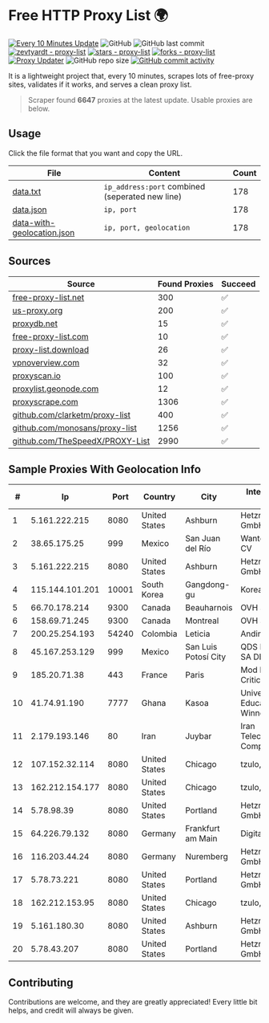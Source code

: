 
# Free HTTP Proxy List 🌍

[![Every 10 Minutes Update](https://github.com/mertguvencli/http-proxy-list/actions/workflows/main.yml/badge.svg?branch=main)](https://github.com/mertguvencli/http-proxy-list/actions/workflows/main.yml)
![GitHub](https://img.shields.io/github/license/mertguvencli/http-proxy-list)
![GitHub last commit](https://img.shields.io/github/last-commit/mertguvencli/http-proxy-list)
[![zevtyardt - proxy-list](https://img.shields.io/static/v1?label=zevtyardt&message=proxy-list&color=blue&logo=github)](https://github.com/zevtyardt/proxy-list "Go to GitHub repo")
[![stars - proxy-list](https://img.shields.io/github/stars/zevtyardt/proxy-list?style=social)](https://github.com/zevtyardt/proxy-list)
[![forks - proxy-list](https://img.shields.io/github/forks/zevtyardt/proxy-list?style=social)](https://github.com/zevtyardt/proxy-list)
[![Proxy Updater](https://github.com/zevtyardt/proxy-list/workflows/Proxy%20Updater/badge.svg)](https://github.com/zevtyardt/proxy-list/actions?query=workflow:"Proxy+Updater")
![GitHub repo size](https://img.shields.io/github/repo-size/zevtyardt/proxy-list)
[![GitHub commit activity](https://img.shields.io/github/commit-activity/m/zevtyardt/proxy-list?logo=commits)](https://github.com/zevtyardt/proxy-list/commits/main)

It is a lightweight project that, every 10 minutes, scrapes lots of free-proxy sites, validates if it works, and serves a clean proxy list.

> Scraper found **6647** proxies at the latest update. Usable proxies are below.

## Usage

Click the file format that you want and copy the URL.

|File|Content|Count|
|----|-------|-----|
|[data.txt](https://raw.githubusercontent.com/mertguvencli/http-proxy-list/main/proxy-list/data.txt)|`ip_address:port` combined (seperated new line)|178|
|[data.json](https://raw.githubusercontent.com/mertguvencli/http-proxy-list/main/proxy-list/data.json)|`ip, port`|178|
|[data-with-geolocation.json](https://raw.githubusercontent.com/mertguvencli/http-proxy-list/main/proxy-list/data-with-geolocation.json)|`ip, port, geolocation`|178|

## Sources

|Source|Found Proxies|Succeed|
|------|-------------|-------|
|[free-proxy-list.net](https://free-proxy-list.net)|300|✅|
|[us-proxy.org](https://www.us-proxy.org)|200|✅|
|[proxydb.net](http://proxydb.net)|15|✅|
|[free-proxy-list.com](https://free-proxy-list.com/?page=&port=&type%5B%5D=http&type%5B%5D=https&up_time=0&search=Search)|10|✅|
|[proxy-list.download](https://www.proxy-list.download/HTTP)|26|✅|
|[vpnoverview.com](https://vpnoverview.com/privacy/anonymous-browsing/free-proxy-servers)|32|✅|
|[proxyscan.io](https://www.proxyscan.io)|100|✅|
|[proxylist.geonode.com](https://proxylist.geonode.com/api/proxy-list?limit=300&page=1&sort_by=lastChecked&sort_type=desc&protocols=http,https)|12|✅|
|[proxyscrape.com](https://api.proxyscrape.com/v2/?request=displayproxies&protocol=http&timeout=10000&country=all&ssl=all&anonymity=all)|1306|✅|
|[github.com/clarketm/proxy-list](https://raw.githubusercontent.com/clarketm/proxy-list/master/proxy-list-raw.txt)|400|✅|
|[github.com/monosans/proxy-list](https://raw.githubusercontent.com/monosans/proxy-list/main/proxies/http.txt)|1256|✅|
|[github.com/TheSpeedX/PROXY-List](https://raw.githubusercontent.com/TheSpeedX/PROXY-List/master/http.txt)|2990|✅|


## Sample Proxies With Geolocation Info

|#|Ip|Port|Country|City|Internet Service Provider|
|-|--|----|-------|----|-------------------------|
|1|5.161.222.215|8080|United States|Ashburn|Hetzner Online GmbH|
|2|38.65.175.25|999|Mexico|San Juan del Río|Wantelco SAS de CV|
|3|5.161.222.215|8080|United States|Ashburn|Hetzner Online GmbH|
|4|115.144.101.201|10001|South Korea|Gangdong-gu|Korea Telecom|
|5|66.70.178.214|9300|Canada|Beauharnois|OVH SAS|
|6|158.69.71.245|9300|Canada|Montreal|OVH SAS|
|7|200.25.254.193|54240|Colombia|Leticia|Andinet ON Line|
|8|45.167.253.129|999|Mexico|San Luis Potosí City|QDS NETWORKS SA DE CV|
|9|185.20.71.38|443|France|Paris|Mod Mission Critical LLC|
|10|41.74.91.190|7777|Ghana|Kasoa|University of Education, Winneba|
|11|2.179.193.146|80|Iran|Juybar|Iran Telecommunication Company PJS|
|12|107.152.32.114|8080|United States|Chicago|tzulo, inc.|
|13|162.212.154.177|8080|United States|Chicago|tzulo, inc.|
|14|5.78.98.39|8080|United States|Portland|Hetzner Online GmbH|
|15|64.226.79.132|8080|Germany|Frankfurt am Main|DigitalOcean, LLC|
|16|116.203.44.24|8080|Germany|Nuremberg|Hetzner Online GmbH|
|17|5.78.73.221|8080|United States|Portland|Hetzner Online GmbH|
|18|162.212.153.95|8080|United States|Chicago|tzulo, inc.|
|19|5.161.180.30|8080|United States|Ashburn|Hetzner Online GmbH|
|20|5.78.43.207|8080|United States|Portland|Hetzner Online GmbH|



## Contributing

Contributions are welcome, and they are greatly appreciated! Every
little bit helps, and credit will always be given.

